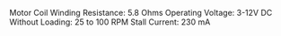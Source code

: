 Motor Coil Winding Resistance: 5.8 Ohms
Operating Voltage: 3-12V DC
Without Loading: 25 to 100 RPM
Stall Current: 230 mA
